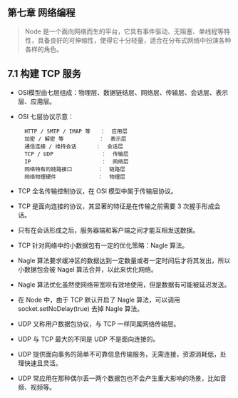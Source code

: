 ## 第七章 网络编程  

> Node 是一个面向网络而生的平台，它具有事件驱动、无阻塞、单线程等特性，具备良好的可伸缩性，使得它十分轻量，适合在分布式网络中扮演各种各样的角色。  

## 7.1 构建 TCP 服务  

* OSI模型由七层组成：物理层、数据链结层、网络层、传输层、会话层、表示层、应用层。  

* OSI 七层协议示意：  

        HTTP / SMTP / IMAP 等   ：  应用层  
        加密 / 解密 等           ：  表示层  
        通信连接 / 维持会话      ：  会话层  
        TCP / UDP               ：  传输层  
        IP                      ：  网络层  
        网络特有的链路接口        ：  链路层  
        网络物理硬件             ：  物理层  

* TCP 全名传输控制协议，在 OSI 模型中属于传输层协议。  

* TCP 是面向连接的协议，其显著的特征是在传输之前需要 3 次握手形成会话。  

* 只有在会话形成之后，服务器端和客户端之间才能互相发送数据。  

* TCP 针对网络中的小数据包有一定的优化策略：Nagle 算法。  

* Nagle 算法要求缓冲区的数据达到一定数量或者一定时间后才将其发出，所以小数据包会被 Nagel 算法合并，以此来优化网络。  

* Nagle 算法优化虽然使网络带宽呗有效地使用，但是数据有可能被延迟发送。  

* 在 Node 中，由于 TCP 默认开启了 Nagle 算法，可以调用 socket.setNoDelay(true) 去掉 Nagle 算法。  

* UDP 又称用户数据包协议，与 TCP 一样同属网络传输层。  

* UDP 与 TCP 最大的不同是 UDP 不是面向连接的。  

* UDP 提供面向事务的简单不可靠信息传输服务，无需连接，资源消耗低，处理快速且灵活。  

* UDP 常应用在那种偶尔丢一两个数据包也不会产生重大影响的场景，比如音频、视频等。  

